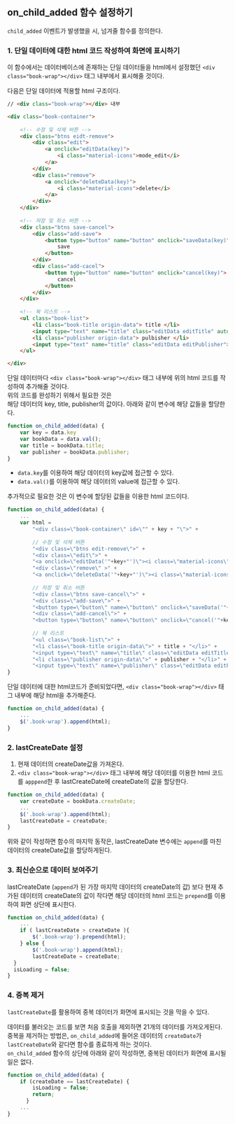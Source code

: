 ## on\_child\_added 함수 설정하기

`child_added` 이벤트가 발생했을 시, 넘겨줄 함수를 정의한다.  

### 1. 단일 데이터에 대한 html 코드 작성하여 화면에 표시하기
이 함수에서는 데이터베이스에 존재하는 단일 데이터들을 html에서 설정했던 `<div class="book-wrap"></div>` 태그 내부에서 표시해줄 것이다.

다음은 단일 데이터에 적용할 html 구조이다.

```html
// <div class="book-wrap"></div> 내부

<div class="book-container">
	
	<!-- 수정 및 삭제 버튼 -->
	<div class="btns eidt-remove">
		<div class="edit">
			<a onclick="editData(key)">
				<i class="material-icons">mode_edit</i>
			</a>
		</div>
		<div class="remove">
			<a onclick="deleteData(key)">
				<i class="material-icons">delete</i>
			</a>
		</div>
	</div>
	
	<!-- 저장 및 취소 버튼 -->
	<div class="btns save-cancel">
		<div class="add-save">
			<button type="button" name="button" onclick="saveData(key)">
				save
			</button>
		</div>
		<div class="add-cacel">
			<button type="button" name="button" onclick="cancel(key)">
				cancel
			</button>
		</div>
	</div>
	
	<!-- 북 리스트 -->
	<ul class="book-list">
		<li class="book-title origin-data"> title </li>
		<input type="text" name="title" class="editData editTitle" autofocus>
		<li class="publisher origin-data"> pulbisher </li>
		<input type="text" name="title" class="editData editPublisher">
	</ul>

</div>
```
단일 데이터마다 `<div class="book-wrap"></div>` 태그 내부에 위의 html 코드를 작성하여 추가해줄 것이다.   
위의 코드를 완성하기 위해서 필요한 것은  
해당 데이터의 key, title, publisher의 값이다. 
아래와 같이 변수에 해당 값들을 할당한다.

```javascript
function on_child_added(data) {
	var key = data.key
	var bookData = data.val();
	var title = bookData.title;
	var publisher = bookData.publisher;
}
```

- `data.key`를 이용하여 해당 데이터의 key값에 접근할 수 있다.  
- `data.val()`를 이용하여 해당 데이터의 value에 접근할 수 있다.

추가적으로 필요한 것은 이 변수에 할당된 값들을 이용한 html 코드이다.

```javascript
function on_child_added(data) {
	...
	var html = 
		"<div class=\"book-container\" id=\"" + key + "\">" +
		
		// 수정 및 삭제 버튼
		"<div class=\"btns edit-remove\">" +
		"<div class=\"edit\">" +
		"<a onclick=\"editData('"+key+"')\"><i class=\"material-icons\">mode_edit</i></a>" + "</div>" +
		"<div class=\"remove\" >" +
		"<a onclick=\"deleteData('"+key+"')\"><i class=\"material-icons\">delete</i></a>" + "</div>" +  "</div>" +
		
		// 저장 및 취소 버튼
		"<div class=\"btns save-cancel\">" +
		"<div class=\"add-save\">" +
		"<button type=\"button\" name=\"button\" onclick=\"saveData('"+key+"')\">save</button>" + "</div>" +
		"<div class=\"add-cancel\">" +
		"<button type=\"button\" name=\"button\" onclick=\"cancel('"+key+"')\">cancel</button>" + "</div>" + "</div>" +
		
		// 북 리스트
		"<ul class=\"book-list\">" +
		"<li class=\"book-title origin-data\">" + title + "</li>" +
		"<input type=\"text\" name=\"title\" class=\"editData editTitle\" autofocus>"+
		"<li class=\"publisher origin-data\">" + publisher + "</li>" +
		"<input type=\"text\" name=\"publisher\" class=\"editData editPublisher\">"+ "</ul>" + "</div>";
}
```

단일 데이터에 대한 html코드가 준비되었다면, `<div class="book-wrap"></div>` 태그 내부에 해당 html을 추가해준다.

```javascript
function on_child_added(data) {
	...
	$('.book-wrap').append(html);
}
```
### 2. lastCreateDate 설정
1. 현재 데이터의 createDate값을 가져온다. 
2. `<div class="book-wrap"></div>` 태그 내부에  해당 데이터를 이용한 html 코드를 `apppend`한 후 lastCreateDate에 createDate의 값을 할당한다.

```javascript
function on_child_added(data) {
	var createDate = bookData.createDate;
	...
	$('.book-wrap').append(html);
	lastCreateDate = createDate;
}
```
위와 같이 작성하면 함수의 마지막 동작은, lastCreateDate 변수에는 `append`를 마친 데이터의 createDate값을 할당하게된다.

### 3. 최신순으로 데이터 보여주기
lastCreateDate (`append`가 된 가장 마지막 데이터의 createDate의 값) 보다 현재 추가된 데이터의 createDate의 값이 작다면 해당 데이터의 html 코드는 `prepend`를 이용하여 화면 상단에 표시한다.

```javascript
function on_child_added(data) {
	...
	if ( lastCreateDate > createDate ){
		$('.book-wrap').prepend(html);
	} else {
		$('.book-wrap').append(html);
		lastCreateDate = createDate;
  }
  isLoading = false;
}
```

### 4. 중복 제거
`lastCreateDate`를 활용하여 중복 데이터가 화면에 표시되는 것을 막을 수 있다.

데이터를 불러오는 코드를 보면 처음 호출을 제외하면 21개의 데이터를 가져오게된다. 
중복을 제거하는 방법은, `on_child_added`에 들어온 데이터의 `createDate`가 `lastCreateDate`와 같다면 함수를 종료하게 하는 것이다.  
`on_child_added` 함수의 상단에 아래와 같이 작성하면, 중복된 데이터가 화면에 표시될 일은 없다. 

```javascript
function on_child_added(data) {
	if (createDate == lastCreateDate) {
	    isLoading = false;
	    return;
	  }
	...
}
```



